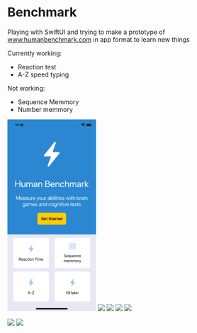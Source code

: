 # Benchmark

Playing with SwiftUI and trying to make a prototype of www.humanbenchmark.com in app format to learn new things

Currently working:
* Reaction test
* A-Z speed typing

Not working: 
* Sequence Memmory
* Number memmory


<img src="screenshots/HomeView.png" width="200"> <img src="images/ReactionTestStartView.png" width="200"> <img src="images/WaitView.png" width="200"> <img src="images/TapView.png" width="200"> <img src="images/ResultView.png" width="200">

<img src="images/A-ZView.png" width="200"> <img src="images/A-ZResultView.png" width="200">
